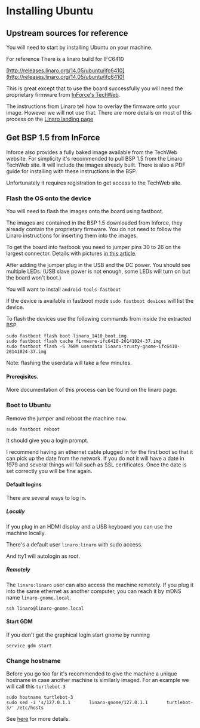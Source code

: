 # Installing Ubuntu

## Upstream sources for reference


You will need to start by installing Ubuntu on your machine.

For reference There is a linaro build for IFC6410

[http://releases.linaro.org/14.05/ubuntu/ifc6410](http://releases.linaro.org/14.05/ubuntu/ifc6410)

This is great except that to use the board successfully you will need the proprietary firmware from [InForce's TechWeb](http://www.inforcecomputing.com/techweb/).

The instructions from Linaro tell how to overlay the firmware onto your image. However we will not use that.
There are more details on most of this process on the [Linaro landing page](http://releases.linaro.org/14.05/ubuntu/ifc6410)

## Get BSP 1.5 from InForce

Inforce also provides a fully baked image available from the TechWeb website.
For simplicity it's recommended to pull BSP 1.5 from the Linaro TechWeb site.
It will include the images already built.
There is also a PDF guide for installing with these instructions in the BSP.

Unfortunately it requires registration to get access to the TechWeb site.


### Flash the OS onto the device

You will need to flash the images onto the board using fastboot.

The images are contained in the BSP 1.5 downloaded from Inforce, they already contain the proprietary firmware. You do not need to follow the Linaro instructions for inserting them into the images.

To get the board into fastbook you need to jumper pins 30 to 26 on the largest connector.
Details with pictures [in this article](http://mydragonboard.org/2013/forcing-ifc6410-into-fastboot/).

After adding the jumper plug in the USB and the DC power. You should see multiple LEDs. (USB slave power is not enough, some LEDs will turn on but the board won't boot.)

You will want to install `android-tools-fastboot`

If the device is available in fastboot mode `sudo fastboot devices` will list the device.

To flash the devices use the following commands from inside the extracted BSP.

```
sudo fastboot flash boot linaro_1410_boot.img
sudo fastboot flash cache firmware-ifc6410-20141024-37.img
sudo fastboot flash -S 768M userdata linaro-trusty-gnome-ifc6410-20141024-37.img
```

Note: flashing the userdata will take a few minutes.

#### Prereqisites.
More documentation of this process can be found on the linaro page.


### Boot to Ubuntu

Remove the jumper and reboot the machine now. 

```
sudo fastboot reboot
```

It should give you a login prompt.

I recommend having an ethernet cable plugged in for the first boot so that it can pick up the date from the network.
If you do not it will have a date in 1979 and several things will fail such as SSL certificates.
Once the date is set correctly you will be fine again.

#### Default logins

There are several ways to log in.

##### Locally

If you plug in an HDMI display and a USB keyboard you can use the machine locally.

There's a default user `linaro:linaro` with sudo access.

And tty1 will autologin as root.

##### Remotely

The `linaro:linaro` user can also access the machine remotely.
If you plug it into the same ethernet as another computer, you can reach it by mDNS name `linaro-gnome.local`.

```
ssh linaro@linaro-gnome.local
```


#### Start GDM

If you don't get the graphical login start gnome by running

```
service gdm start
```

### Change hostname

Before you go too far it's recommended to give the machine a unique hostname in case another machine is similarly imaged.
For an example we will call this `turtlebot-3`

```
sudo hostname turtlebot-3
sudo sed -i 's/127.0.1.1       linaro-gnome/127.0.1.1       turtlebot-3/' /etc/hosts
```
See [here](https://askubuntu.com/questions/87665/how-do-i-change-the-hostname-without-a-restart) for more details.
